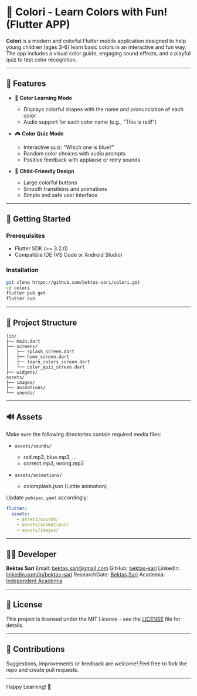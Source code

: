 # 🎨 Colori - Learn Colors with Fun! (Flutter APP)

**Colori** is a modern and colorful Flutter mobile application designed to help young children (ages 3–6) learn basic colors in an interactive and fun way. 
The app includes a visual color guide, engaging sound effects, and a playful quiz to test color recognition.

---

## 📱 Features

* 🧠 **Color Learning Mode**

    * Displays colorful shapes with the name and pronunciation of each color
    * Audio support for each color name (e.g., "This is red!")

* 🎮 **Color Quiz Mode**

    * Interactive quiz: "Which one is blue?"
    * Random color choices with audio prompts
    * Positive feedback with applause or retry sounds

* 🌈 **Child-Friendly Design**

    * Large colorful buttons
    * Smooth transitions and animations
    * Simple and safe user interface

---

## 🚀 Getting Started

### Prerequisites

* Flutter SDK (>= 3.2.0)
* Compatible IDE (VS Code or Android Studio)

### Installation

```bash
git clone https://github.com/bektas-sari/colori.git
cd colori
flutter pub get
flutter run
```

---

## 📁 Project Structure

```
lib/
├── main.dart
├── screens/
│   ├── splash_screen.dart
│   ├── home_screen.dart
│   ├── learn_colors_screen.dart
│   └── color_quiz_screen.dart
├── widgets/
assets/
├── images/
├── animations/
└── sounds/
```

---

## 🔊 Assets

Make sure the following directories contain required media files:

* `assets/sounds/`

    * red.mp3, blue.mp3, ...
    * correct.mp3, wrong.mp3
* `assets/animations/`

    * colorsplash.json (Lottie animation)

Update `pubspec.yaml` accordingly:

```yaml
flutter:
  assets:
    - assets/sounds/
    - assets/animations/
    - assets/images/
```

---

## 👨‍💻 Developer

**Bektas Sari**
Email: [bektas.sari@gmail.com](mailto:bektas.sari@gmail.com)
GitHub: [bektas-sari](https://github.com/bektas-sari)
LinkedIn: [linkedin.com/in/bektas-sari](https://www.linkedin.com/in/bektas-sari/)
ResearchGate: [Bektas Sari](https://www.researchgate.net/profile/Bektas-Sari-3)
Academia: [Independent Academia](https://independent.academia.edu/bektassari)

---

## 📜 License

This project is licensed under the MIT License - see the [LICENSE](LICENSE) file for details.

---

## 🙌 Contributions

Suggestions, improvements or feedback are welcome! Feel free to fork the repo and create pull requests.

---

Happy Learning! 🌈
